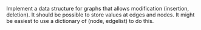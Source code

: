 Implement a data structure for graphs that allows modification (insertion, deletion). It should be possible to store values at edges and nodes. It might be easiest to use a dictionary of (node, edgelist) to do this.
